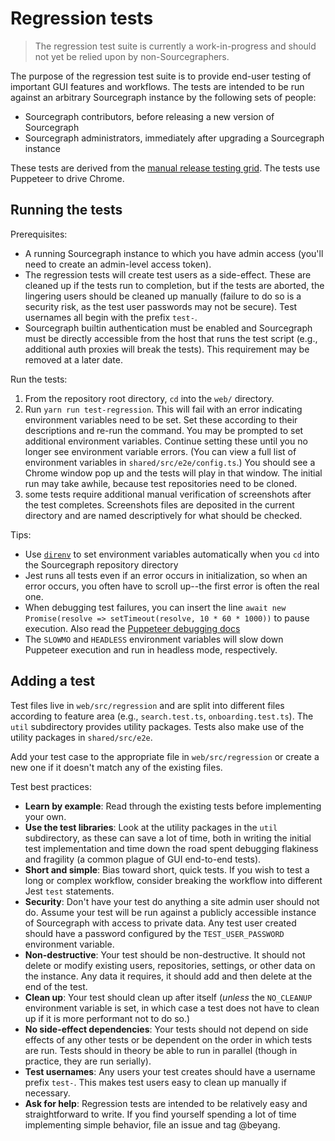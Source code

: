 # Regression tests

> The regression test suite is currently a work-in-progress and should not yet be relied upon by
> non-Sourcegraphers.

The purpose of the regression test suite is to provide end-user testing of important GUI features
and workflows. The tests are intended to be run against an arbitrary Sourcegraph instance by the
following sets of people:

- Sourcegraph contributors, before releasing a new version of Sourcegraph
- Sourcegraph administrators, immediately after upgrading a Sourcegraph instance

These tests are derived from the [manual release testing
grid](https://airtable.com/tbldgo7xoJ7PN9BEv/viwTWNmYGC5Vj5E7o). The tests use Puppeteer to drive
Chrome.

## Running the tests

Prerequisites:

- A running Sourcegraph instance to which you have admin access (you'll need to create an
  admin-level access token).
- The regression tests will create test users as a side-effect. These are cleaned up if the tests
  run to completion, but if the tests are aborted, the lingering users should be cleaned up manually
  (failure to do so is a security risk, as the test user passwords may not be secure). Test
  usernames all begin with the prefix `test-`.
- Sourcegraph builtin authentication must be enabled and Sourcegraph must be directly accessible
  from the host that runs the test script (e.g., additional auth proxies will break the tests). This
  requirement may be removed at a later date.

Run the tests:

1. From the repository root directory, `cd` into the `web/` directory.
1. Run `yarn run test-regression`. This will fail with an error indicating environment variables
   need to be set. Set these according to their descriptions and re-run the command. You may be
   prompted to set additional environment variables. Continue setting these until you no longer see
   environment variable errors. (You can view a full list of environment variables in
   `shared/src/e2e/config.ts`.) You should see a Chrome window pop up and the tests will play in
   that window. The initial run may take awhile, because test repositories need to be cloned.
1. some tests require additional manual verification of screenshots after the test completes.
   Screenshots files are deposited in the current directory and are named descriptively for what
   should be checked.

Tips:

- Use [`direnv`](https://direnv.net) to set environment variables automatically when you `cd` into
  the Sourcegraph repository directory
- Jest runs all tests even if an error occurs in initialization, so when an error occurs, you often
  have to scroll up--the first error is often the real one.
- When debugging test failures, you can insert the line `await new Promise(resolve => setTimeout(resolve, 10 * 60 * 1000))` to pause execution. Also read the [Puppeteer debugging
  docs](https://github.com/GoogleChrome/puppeteer#debugging-tips)
- The `SLOWMO` and `HEADLESS` environment variables will slow down Puppeteer execution and run in
  headless mode, respectively.

## Adding a test

Test files live in `web/src/regression` and are split into different files according to feature
area (e.g., `search.test.ts`, `onboarding.test.ts`). The `util` subdirectory provides utility
packages. Tests also make use of the utility packages in `shared/src/e2e`.

Add your test case to the appropriate file in `web/src/regression` or create a new one if it doesn't
match any of the existing files.

Test best practices:

- **Learn by example**: Read through the existing tests before implementing your own.
- **Use the test libraries**: Look at the utility packages in the `util` subdirectory, as these can
  save a lot of time, both in writing the initial test implementation and time down the road spent
  debugging flakiness and fragility (a common plague of GUI end-to-end tests).
- **Short and simple**: Bias toward short, quick tests. If you wish to test a long or complex
  workflow, consider breaking the workflow into different Jest `test` statements.
- **Security**: Don't have your test do anything a site admin user should not do. Assume your test
  will be run against a publicly accessible instance of Sourcegraph with access to private data. Any
  test user created should have a password configured by the `TEST_USER_PASSWORD` environment
  variable.
- **Non-destructive**: Your test should be non-destructive. It should not delete or modify existing
  users, repositories, settings, or other data on the instance. Any data it requires, it should add
  and then delete at the end of the test.
- **Clean up**: Your test should clean up after itself (_unless_ the `NO_CLEANUP` environment
  variable is set, in which case a test does not have to clean up if it is more performant not to do
  so.)
- **No side-effect dependencies**: Your tests should not depend on side effects of any other tests
  or be dependent on the order in which tests are run. Tests should in theory be able to run in
  parallel (though in practice, they are run serially).
- **Test usernames**: Any users your test creates should have a username prefix `test-`. This makes
  test users easy to clean up manually if necessary.
- **Ask for help**: Regression tests are intended to be relatively easy and straightforward to write. If you find
  yourself spending a lot of time implementing simple behavior, file an issue and tag @beyang.
